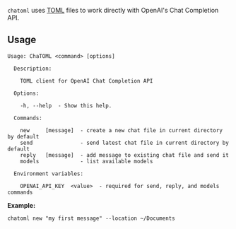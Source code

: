 `chatoml` uses [TOML](https://toml.io) files to work directly with OpenAI's Chat Completion API.

## Usage

```
Usage: ChaTOML <command> [options]

  Description:

    TOML client for OpenAI Chat Completion API

  Options:

    -h, --help  - Show this help.

  Commands:

    new     [message]  - create a new chat file in current directory by default
    send               - send latest chat file in current directory by default
    reply   [message]  - add message to existing chat file and send it
    models             - list available models

  Environment variables:

    OPENAI_API_KEY  <value>  - required for send, reply, and models commands
```

**Example:**
```
chatoml new "my first message" --location ~/Documents
```
